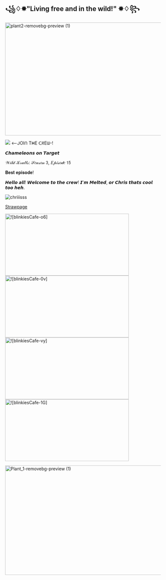 ## ꧁♢✸"Living free and in the wild!" ✸♢꧂

<img width="10000" height="365" alt="plant2-removebg-preview (1)" src="https://github.com/user-attachments/assets/76f74586-e064-4465-95cb-f799d12d2c82" />


![](https://komarev.com/ghpvc/?username=NyanB3&color=41533f&label=Crew‎'Members!) <--ᒍOIᑎ TᕼE ᑕᖇEᗯ-!

𝘾𝙝𝙖𝙢𝙚𝙡𝙚𝙤𝙣𝙨 𝙤𝙣 𝙏𝙖𝙧𝙜𝙚𝙩

𝒲𝒾𝓁𝒹 𝒦𝓇𝒶𝓉𝓉𝓈: 𝒮𝑒𝒶𝓈𝑜𝓃 𝟥, 𝐸𝓅𝒾𝓈𝑜𝒹𝑒 𝟣𝟧

𝐁𝐞𝐬𝐭 𝐞𝐩𝐢𝐬𝐨𝐝𝐞!

𝙃𝙚𝙡𝙡𝙤 𝙖𝙡𝙡! 𝙒𝙚𝙡𝙘𝙤𝙢𝙚 𝙩𝙤 𝙩𝙝𝙚 𝙘𝙧𝙚𝙬! 
𝙄'𝙢 𝙈𝙚𝙡𝙩𝙚𝙙, 𝙤𝙧 𝘾𝙝𝙧𝙞𝙨 𝙩𝙝𝙖𝙩𝙨 𝙘𝙤𝙤𝙡 𝙩𝙤𝙤 𝙝𝙚𝙝.

![chriiisss](https://github.com/user-attachments/assets/3cd6dc61-85c3-42fd-86f2-73719b109993)

[Strawpage](https://is-this-real-.straw.page) 



[<img width="400" height="200" alt="![blinkiesCafe-o6]" src="https://github.com/user-attachments/assets/f279989b-0371-44ff-aaf7-aeb3270a9f89" />](https://is-this-real-.straw.page) <img width="400" height="200" alt="![blinkiesCafe-0v]" src="https://github.com/user-attachments/assets/02bdb129-079b-4387-922d-b90d675b443d" />     <img width="400" height="200" alt="![blinkiesCafe-vy]" src="https://github.com/user-attachments/assets/d1d37f90-cb24-4d55-9063-f7025dddc675" /> <img width="400" height="200" alt="![blinkiesCafe-1G]" src="https://github.com/user-attachments/assets/2ddd0af6-da48-4ecd-81d1-7ae87cdcd278" />






<img width="10000" height="354" alt="Plant_1-removebg-preview (1)" src="https://github.com/user-attachments/assets/d933322f-0519-4595-aa98-f512f071eb8d" />
